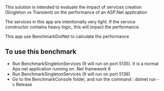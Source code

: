 This solution is intended to evaluate the impact of services creation (Singleton vs Transient) on the performance of an ASP.Net application

The services in this app are intentionally very light. If the service constructor contains heavy logic, this will impact the performance.

This app use BenchmarkDotNet to calculate the performance

## To use this benchmark

- Run BenchmarkSingletonServices (It will run on port 5135). It is a normal Aps.net application running on .Net framework 6
- Run BenchmarkSingletonServices (It will run on port 5136)
- Go to the BenchmarkConsole folder, and run the command : dotnet run -c Release